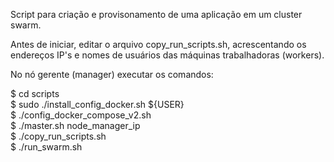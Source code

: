 Script para criação e provisonamento de uma aplicação em um cluster swarm.  
  
Antes de iniciar, editar o arquivo copy_run_scripts.sh, acrescentando os endereços IP's e nomes de usuários das máquinas trabalhadoras (workers).  
  
No nó gerente (manager) executar os comandos:  
  
$ cd scripts  
$ sudo ./install_config_docker.sh ${USER}  
$ ./config_docker_compose_v2.sh  
$ ./master.sh node_manager_ip  
$ ./copy_run_scripts.sh  
$ ./run_swarm.sh  
